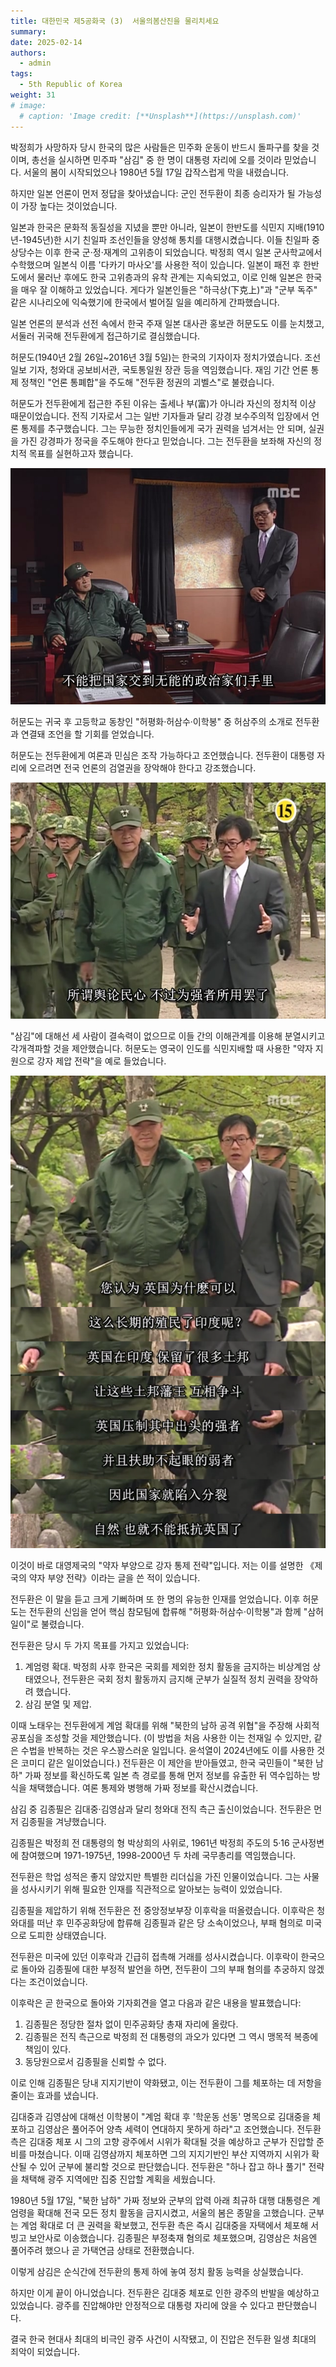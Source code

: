 ```yaml
---
title: 대한민국 제5공화국 (3)  서울의봄산진을 물리치세요
summary: 
date: 2025-02-14
authors:
  - admin
tags:
  - 5th Republic of Korea  
weight: 31
# image:
  # caption: 'Image credit: [**Unsplash**](https://unsplash.com)'
---
```


박정희가 사망하자 당시 한국의 많은 사람들은 민주화 운동이 반드시 돌파구를 찾을 것이며, 총선을 실시하면 민주파 "삼김" 중 한 명이 대통령 자리에 오를 것이라 믿었습니다. 서울의 봄이 시작되었으나 1980년 5월 17일 갑작스럽게 막을 내렸습니다.

하지만 일본 언론이 먼저 정답을 찾아냈습니다: 군인 전두환이 최종 승리자가 될 가능성이 가장 높다는 것이었습니다.

일본과 한국은 문화적 동질성을 지녔을 뿐만 아니라, 일본이 한반도를 식민지 지배(1910년-1945년)한 시기 친일파 조선인들을 양성해 통치를 대행시켰습니다. 이들 친일파 중 상당수는 이후 한국 군·정·재계의 고위층이 되었습니다. 박정희 역시 일본 군사학교에서 수학했으며 일본식 이름 '다카기 마사오'를 사용한 적이 있습니다. 일본이 패전 후 한반도에서 물러난 후에도 한국 고위층과의 유착 관계는 지속되었고, 이로 인해 일본은 한국을 매우 잘 이해하고 있었습니다. 게다가 일본인들은 "하극상(下克上)"과 "군부 독주" 같은 시나리오에 익숙했기에 한국에서 벌어질 일을 예리하게 간파했습니다.

일본 언론의 분석과 선전 속에서 한국 주재 일본 대사관 홍보관 허문도도 이를 눈치챘고, 서둘러 귀국해 전두환에게 접근하기로 결심했습니다.

허문도(1940년 2월 26일~2016년 3월 5일)는 한국의 기자이자 정치가였습니다. 조선일보 기자, 청와대 공보비서관, 국토통일원 장관 등을 역임했습니다. 재임 기간 언론 통제 정책인 "언론 통폐합"을 주도해 "전두환 정권의 괴벨스"로 불렸습니다.

허문도가 전두환에게 접근한 주된 이유는 출세나 부(富)가 아니라 자신의 정치적 이상 때문이었습니다. 전직 기자로서 그는 일반 기자들과 달리 강경 보수주의적 입장에서 언론 통제를 추구했습니다. 그는 무능한 정치인들에게 국가 권력을 넘겨서는 안 되며, 실권을 가진 강경파가 정국을 주도해야 한다고 믿었습니다. 그는 전두환을 보좌해 자신의 정치적 목표를 실현하고자 했습니다.

![](xwd.jpg)

허문도는 귀국 후 고등학교 동창인 "허평화·허삼수·이학봉" 중 허삼주의 소개로 전두환과 연결돼 조언을 할 기회를 얻었습니다.

허문도는 전두환에게 여론과 민심은 조작 가능하다고 조언했습니다. 전두환이 대통령 자리에 오르려면 전국 언론의 검열권을 장악해야 한다고 강조했습니다.

![](featured.jpg)

"삼김"에 대해선 세 사람이 결속력이 없으므로 이들 간의 이해관계를 이용해 분열시키고 각개격파할 것을 제안했습니다. 허문도는 영국이 인도를 식민지배할 때 사용한 "약자 지원으로 강자 제압 전략"을 예로 들었습니다.

![](UK.png)

이것이 바로 대영제국의 "약자 부양으로 강자 통제 전략"입니다. 저는 이를 설명한 《제국의 약자 부양 전략》이라는 글을 쓴 적이 있습니다.

전두환은 이 말을 듣고 크게 기뻐하며 또 한 명의 유능한 인재를 얻었습니다. 이후 허문도는 전두환의 신임을 얻어 핵심 참모팀에 합류해 "허평화·허삼수·이학봉"과 함께 "삼허일이"로 불렸습니다.

전두환은 당시 두 가지 목표를 가지고 있었습니다:

1. 계엄령 확대. 박정희 사후 한국은 국회를 제외한 정치 활동을 금지하는 비상계엄 상태였으나, 전두환은 국회 정치 활동까지 금지해 군부가 실질적 정치 권력을 장악하려 했습니다.
2. 삼김 분열 및 제압.

이때 노태우는 전두환에게 계엄 확대를 위해 "북한의 남하 공격 위협"을 주장해 사회적 공포심을 조성할 것을 제안했습니다. (이 방법을 처음 사용한 이는 천재일 수 있지만, 같은 수법을 반복하는 것은 우스꽝스러운 일입니다. 윤석열이 2024년에도 이를 사용한 것은 코미디 같은 일이었습니다.) 전두환은 이 제안을 받아들였고, 한국 국민들이 "북한 남하" 가짜 정보를 확신하도록 일본 측 경로를 통해 먼저 정보를 유출한 뒤 역수입하는 방식을 채택했습니다. 여론 통제와 병행해 가짜 정보를 확산시켰습니다.

삼김 중 김종필은 김대중·김영삼과 달리 청와대 전직 측근 출신이었습니다. 전두환은 먼저 김종필을 겨냥했습니다.

김종필은 박정희 전 대통령의 형 박상희의 사위로, 1961년 박정희 주도의 5·16 군사정변에 참여했으며 1971-1975년, 1998-2000년 두 차례 국무총리를 역임했습니다.

전두환은 학업 성적은 좋지 않았지만 특별한 리더십을 가진 인물이었습니다. 그는 사물을 성사시키기 위해 필요한 인재를 직관적으로 알아보는 능력이 있었습니다.

김종필을 제압하기 위해 전두환은 전 중앙정보부장 이후락을 떠올렸습니다. 이후락은 청와대를 떠난 후 민주공화당에 합류해 김종필과 같은 당 소속이었으나, 부패 혐의로 미국으로 도피한 상태였습니다.

전두환은 미국에 있던 이후락과 긴급히 접촉해 거래를 성사시켰습니다. 이후락이 한국으로 돌아와 김종필에 대한 부정적 발언을 하면, 전두환이 그의 부패 혐의를 추궁하지 않겠다는 조건이었습니다.

이후락은 곧 한국으로 돌아와 기자회견을 열고 다음과 같은 내용을 발표했습니다:

1. 김종필은 정당한 절차 없이 민주공화당 총재 자리에 올랐다.
2. 김종필은 전직 측근으로 박정희 전 대통령의 과오가 있다면 그 역시 맹목적 복종에 책임이 있다.
3. 동당원으로서 김종필을 신뢰할 수 없다.

이로 인해 김종필은 당내 지지기반이 약화됐고, 이는 전두환이 그를 체포하는 데 저항을 줄이는 효과를 냈습니다.

김대중과 김영삼에 대해선 이학봉이 "계엄 확대 후 '학운동 선동' 명목으로 김대중을 체포하고 김영삼은 풀어주어 양측 세력이 연대하지 못하게 하라"고 조언했습니다. 전두환 측은 김대중 체포 시 그의 고향 광주에서 시위가 확대될 것을 예상하고 군부가 진압할 준비를 마쳤습니다. 이때 김영삼까지 체포하면 그의 지지기반인 부산 지역까지 시위가 확산될 수 있어 군부에 불리할 것으로 판단했습니다. 전두환은 "하나 잡고 하나 풀기" 전략을 채택해 광주 지역에만 집중 진압할 계획을 세웠습니다.

1980년 5월 17일, "북한 남하" 가짜 정보와 군부의 압력 아래 최규하 대행 대통령은 계엄령을 확대해 전국 모든 정치 활동을 금지시켰고, 서울의 봄은 종말을 고했습니다. 군부는 계엄 확대로 더 큰 권력을 확보했고, 전두환 측은 즉시 김대중을 자택에서 체포해 서빙고 보안사로 이송했습니다. 김종필은 부정축재 혐의로 체포했으며, 김영삼은 처음엔 풀어주려 했으나 곧 가택연금 상태로 전환했습니다.

이렇게 삼김은 순식간에 전두환의 통제 하에 놓여 정치 활동 능력을 상실했습니다.

하지만 이게 끝이 아니었습니다. 전두환은 김대중 체포로 인한 광주의 반발을 예상하고 있었습니다. 광주를 진압해야만 안정적으로 대통령 자리에 앉을 수 있다고 판단했습니다.

결국 한국 현대사 최대의 비극인 광주 사건이 시작됐고, 이 진압은 전두환 일생 최대의 죄악이 되었습니다.

